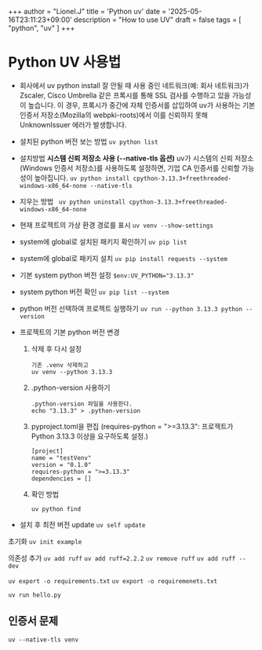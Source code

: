 +++
author = "Lionel.J"
title = 'Python uv'
date = '2025-05-16T23:11:23+09:00'
description = "How to use UV"
draft = false
tags = [
    "python",
    "uv"
]
+++



# Python UV 사용법

- 회사에서 uv python install 잘 안될 때
  사용 중인 네트워크(예: 회사 네트워크)가 Zscaler, Cisco Umbrella 같은 프록시를 통해 SSL 검사를 수행하고 있을 가능성이 높습니다. 이 경우, 프록시가 중간에 자체 인증서를 삽입하여 uv가 사용하는 기본 인증서 저장소(Mozilla의 webpki-roots)에서 이를 신뢰하지 못해 UnknownIssuer 에러가 발생합니다.

- 설치된 python 버전 보는 방법
  `uv python list`

- 설치방법
  **시스템 신뢰 저장소 사용 (--native-tls 옵션)**
  uv가 시스템의 신뢰 저장소(Windows 인증서 저장소)를 사용하도록 설정하면, 기업 CA 인증서를 신뢰할 가능성이 높아집니다.
  `uv python install cpython-3.13.3+freethreaded-windows-x86_64-none --native-tls`

- 지우는 방법
  ` uv python uninstall cpython-3.13.3+freethreaded-windows-x86_64-none`
  
- 현재 프로젝트의 가상 환경 경로를 표시
  `uv venv --show-settings`
-  system에 global로 설치된 패키지 확인하기
  `uv pip list`
- system에 global로 패키지 설치
  `uv pip install requests --system`
- 기본 system python 버전 설정
  `$env:UV_PYTHON="3.13.3"`
- system python 버전 확인
  `uv pip list --system`
- python 버전 선택하여 프로젝트 실행하기
  `uv run --python 3.13.3 python --version`
- 프로젝트의 기본 python 버전 변경
  1. 삭제 후 다시 설정
     ```
     기존 .venv 삭제하고
     uv venv --python 3.13.3
     ```
  2. .python-version 사용하기
     ```
     .python-version 파일을 사용한다.
     echo "3.13.3" > .python-version
     ```
  3. pyproject.toml을 편집 (requires-python = ">=3.13.3": 프로젝트가 Python 3.13.3 이상을 요구하도록 설정.)
     ```
     [project]
     name = "testVenv"
     version = "0.1.0"
     requires-python = ">=3.13.3"
     dependencies = []
     ```
  4. 확인 방법
     ```
     uv python find
     ```


- 설치 후 최전 버전 update
`uv self update`

초기화
`uv init example`

의존성 추가
`uv add ruff`
`uv add ruff=2.2.2`
`uv remove ruff`
`uv add ruff --dev`

`uv export -o requirements.txt`
`uv export -o requiremenets.txt`

`uv run hello.py`

## 인증서 문제
```
uv --native-tls venv
```
